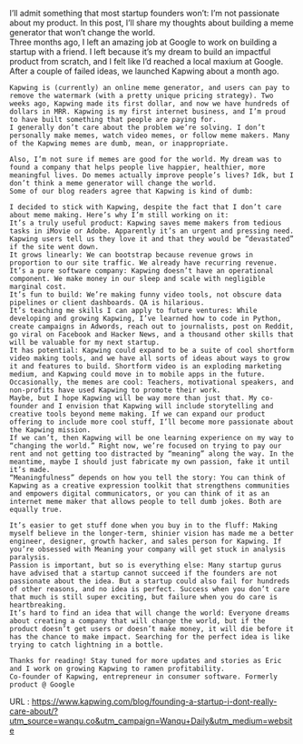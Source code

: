  I’ll admit something that most startup founders won’t: I’m not passionate about my product. In this post, I’ll share my thoughts about building a meme generator that won’t change the world.  
    Three months ago, I left an amazing job at Google to work on building a startup with a friend. I left because it’s my dream to build an impactful product from scratch, and I felt like I’d reached a local maxium at Google. After a couple of failed ideas, we launched Kapwing about a month ago.  
      
    Kapwing is (currently) an online meme generator, and users can pay to remove the watermark (with a pretty unique pricing strategy). Two weeks ago, Kapwing made its first dollar, and now we have hundreds of dollars in MRR. Kapwing is my first internet business, and I’m proud to have built something that people are paying for.  
    I generally don’t care about the problem we’re solving. I don’t personally make memes, watch video memes, or follow meme makers. Many of the Kapwing memes are dumb, mean, or inappropriate.  
      
    Also, I’m not sure if memes are good for the world. My dream was to found a company that helps people live happier, healthier, more meaningful lives. Do memes actually improve people’s lives? Idk, but I don’t think a meme generator will change the world.  
    Some of our blog readers agree that Kapwing is kind of dumb:  
      
    I decided to stick with Kapwing, despite the fact that I don’t care about meme making. Here’s why I’m still working on it:  
    It’s a truly useful product: Kapwing saves meme makers from tedious tasks in iMovie or Adobe. Apparently it’s an urgent and pressing need. Kapwing users tell us they love it and that they would be “devastated” if the site went down.  
    It grows linearly: We can bootstrap because revenue grows in proportion to our site traffic. We already have recurring revenue.  
    It’s a pure software company: Kapwing doesn’t have an operational component. We make money in our sleep and scale with negligible marginal cost.  
    It’s fun to build: We’re making funny video tools, not obscure data pipelines or client dashboards. QA is hilarious.  
    It’s teaching me skills I can apply to future ventures: While developing and growing Kapwing, I’ve learned how to code in Python, create campaigns in Adwords, reach out to journalists, post on Reddit, go viral on Facebook and Hacker News, and a thousand other skills that will be valuable for my next startup.  
    It has potential: Kapwing could expand to be a suite of cool shortform video making tools, and we have all sorts of ideas about ways to grow it and features to build. Shortform video is an exploding marketing medium, and Kapwing could move in to mobile apps in the future.  
    Occasionally, the memes are cool: Teachers, motivational speakers, and non-profits have used Kapwing to promote their work.  
    Maybe, but I hope Kapwing will be way more than just that. My co-founder and I envision that Kapwing will include storytelling and creative tools beyond meme making. If we can expand our product offering to include more cool stuff, I’ll become more passionate about the Kapwing mission.  
    If we can’t, then Kapwing will be one learning experience on my way to “changing the world.” Right now, we’re focused on trying to pay our rent and not getting too distracted by “meaning” along the way. In the meantime, maybe I should just fabricate my own passion, fake it until it’s made.  
    “Meaningfulness” depends on how you tell the story: You can think of Kapwing as a creative expression toolkit that strengthens communities and empowers digital communicators, or you can think of it as an internet meme maker that allows people to tell dumb jokes. Both are equally true.  
      
    It’s easier to get stuff done when you buy in to the fluff: Making myself believe in the longer-term, shinier vision has made me a better engineer, designer, growth hacker, and sales person for Kapwing. If you’re obsessed with Meaning your company will get stuck in analysis paralysis.  
    Passion is important, but so is everything else: Many startup gurus have advised that a startup cannot succeed if the founders are not passionate about the idea. But a startup could also fail for hundreds of other reasons, and no idea is perfect. Success when you don’t care that much is still super exciting, but failure when you do care is heartbreaking.  
    It’s hard to find an idea that will change the world: Everyone dreams about creating a company that will change the world, but if the product doesn’t get users or doesn’t make money, it will die before it has the chance to make impact. Searching for the perfect idea is like trying to catch lightning in a bottle.  
      
    Thanks for reading! Stay tuned for more updates and stories as Eric and I work on growing Kapwing to ramen profitability.  
    Co-founder of Kapwing, entrepreneur in consumer software. Formerly product @ Google  
    
  URL : https://www.kapwing.com/blog/founding-a-startup-i-dont-really-care-about/?utm_source=wanqu.co&utm_campaign=Wanqu+Daily&utm_medium=website
